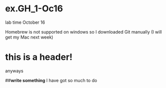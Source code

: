 # ex.GH_1-Oc16
lab time October 16 

Homebrew is not supported on windows so I downloaded Git manually (I will get my Mac next week)

# this is a header!
anyways

##**write something**
I have got so much to do 